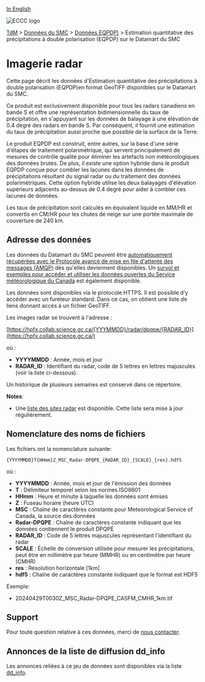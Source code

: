 [In English](readme_radar-dpqpe-datamart_en.md)

![ECCC logo](../../img_eccc-logo.png)

[TdM](../../readme_fr.md) > [Données du SMC](../readme_fr.md) > [Données EQPDP)](readme_radar_fr.md) > Estimation quantitative des précipitations à double polarisation (EQPDP) sur le Datamart du SMC

# Imagerie radar

Cette page décrit les données d'Estimation quantitative des précipitations à double polarisation (EQPDP)en format GeoTIFF disponibles sur le Datamart du SMC.

Ce produit est exclusivement disponible pour tous les radars canadiens en bande S et offre une représentation bidimensionnelle du taux de précipitation, en s'appuyant sur les données de balayage à une élévation de 0.4 degré des radars en bande S. Par conséquent, il fournit une estimation du taux de précipitation aussi proche que possible de la surface de la Terre.

Le produit EQPDP est construit, entre autres, sur la base d'une série d'étapes de traitement polarimétrique, qui servent principalement de mesures de contrôle qualité pour éliminer les artefacts non météorologiques des données brutes. De plus, il existe une option hybride dans le produit EQPDP conçue pour combler les lacunes dans les données de précipitations résultant du signal radar ou du traitement des données polarimétriques. Cette option hybride utilise les deux balayages d'élévation supérieurs adjacents au-dessus de 0.4 degré pour aider à combler ces lacunes de données.

Les taux de précipitation sont calculés en équivalent liquide en MM/HR et convertis en CM/HR pour les chutes de neige sur une portée maximale de couverture de 240 km. 

## Adresse des données 

Les données du Datamart du SMC peuvent être [automatiquement récupérées avec le Protocole avancé de mise en file d'attente des messages (AMQP)](../../msc-datamart/amqp_fr.md) dès qu'elles deviennent disponibles. Un [survol et exemples pour accéder et utiliser les données ouvertes du Service météorologique du Canada](../../usage/readme_fr.md) est également disponible.

Les données sont disponibles via le protocole HTTPS. Il est possible d’y accéder avec un fureteur standard. Dans ce cas, on obtient une liste de liens donnant accès à un fichier GeoTIFF.

Les images radar se trouvent à l'adresse :

[https://hpfx.collab.science.gc.ca/{YYYMMDD}/radar/dpqpe/{RADAR_ID}](https://hpfx.collab.science.gc.ca/)

où :

* __YYYYMMDD__ : Année, mois et jour
* __RADAR_ID__ : Identifiant du radar, code de 5 lettres en lettres majuscules (voir la liste ci-dessous).

Un historique de plusieurs semaines est conservé dans ce répertoire.

__Notes__: 

* Une [liste des sites radar](https://collaboration.cmc.ec.gc.ca/cmc/cmos/public_doc/msc-data/obs_radar/radars_list.pdf) est disponible. Cette liste sera mise à jour régulièrement.

## Nomenclature des noms de fichiers 

Les fichiers ont la nomenclature suivante:

`{YYYYMMDD}T{HHmm}Z_MSC_Radar-DPQPE_{RADAR_ID}_{SCALE}_{res}.hdf5`

où :

* __YYYYMMDD__ : Année, mois et jour de l'émission des données
* __T__ : Délimiteur temporel selon les normes ISO8601
* __HHmm__ : Heure et  minute à laquelle les données sont émises
* __Z__ : Fuseau horaire (heure UTC)
* __MSC__ : Chaîne de caractères constante pour Meteorological Service of Canada, la source des données
* __Radar-DPQPE__ : Chaîne de caractères constante indiquant que les données contiennent le produit DPQPE
* __RADAR_ID__ : Code de 5 lettres majuscules représentant l'identifiant du radar
* __SCALE__ : Échelle de conversion utilisée pour mesurer les précipitations, peut être en millimètre par heure (MMHR) ou en centimètre par heure (CMHR)
* __res__ : Résolution horizontale [1km]
* __hdf5__ : Chaîne de caractères constante indiquant que le format est HDF5

Exemple:

* 20240429T0030Z_MSC_Radar-DPQPE_CASFM_CMHR_1km.tif

## Support

Pour toute question relative à ces données, merci de [nous contacter](https://weather.gc.ca/mainmenu/contact_us_f.html).

## Annonces de la liste de diffusion dd_info 

Les annonces reliées à ce jeu de données sont disponibles via la liste [dd_info](https://comm.collab.science.gc.ca/mailman3/postorius/lists/dd_info/).
